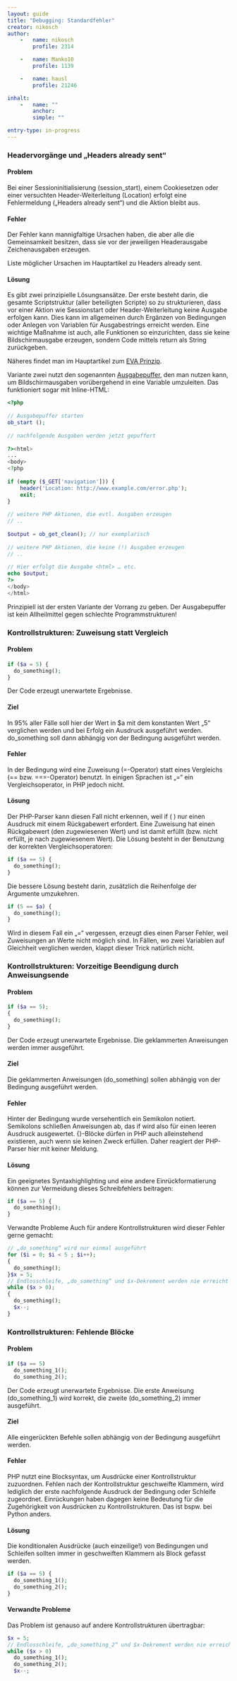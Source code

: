 ```yaml
---
layout: guide
title: "Debugging: Standardfehler"
creator: nikosch
author:
    -   name: nikosch
        profile: 2314

    -   name: Manko10
        profile: 1139

    -   name: hausl
        profile: 21246

inhalt:
    -   name: ""
        anchor: 
        simple: ""

entry-type: in-progress
---
```


### Headervorgänge und „Headers already sent“

#### Problem 

Bei einer Sessioninitialisierung (session_start), einem Cookiesetzen oder einer versuchten Header-Weiterleitung (Location) erfolgt eine Fehlermeldung („Headers already sent“) und die Aktion bleibt aus. 

#### Fehler 

Der Fehler kann mannigfaltige Ursachen haben, die aber alle die Gemeinsamkeit besitzen, dass sie vor der jeweiligen Headerausgabe Zeichenausgaben erzeugen. 

Liste möglicher Ursachen im Hauptartikel zu Headers already sent. 

#### Lösung 

Es gibt zwei prinzipielle Lösungsansätze. Der erste besteht darin, die gesamte Scriptstruktur (aller beteiligten Scripte) so zu strukturieren, dass vor einer Aktion wie Sessionstart oder Header-Weiterleitung keine Ausgabe erfolgen kann. Dies kann im allgemeinen durch Ergänzen von Bedingungen oder Anlegen von Variablen für Ausgabestrings erreicht werden. Eine wichtige Maßnahme ist auch, alle Funktionen so einzurichten, dass sie keine Bildschirmausgabe erzeugen, sondern Code mittels return als String zurückgeben. 

Näheres findet man im Hauptartikel zum [EVA Prinzip](#). 

Variante zwei nutzt den sogenannten [Ausgabepuffer](http://www.php.net/manual/de/intro.outcontrol.php), den man nutzen kann, um Bildschirmausgaben vorübergehend in eine Variable umzuleiten. Das funktioniert sogar mit Inline-HTML: 

~~~ php
<?php
 
// Ausgabepuffer starten
ob_start ();
 
// nachfolgende Ausgaben werden jetzt gepuffert
 
?><html>
...
<body>
<?php
 
if (empty ($_GET['navigation'])) {
    header('Location: http://www.example.com/error.php');
    exit;
}
 
// weitere PHP Aktionen, die evtl. Ausgaben erzeugen
// ..
 
$output = ob_get_clean(); // nur exemplarisch
 
// weitere PHP Aktionen, die keine (!) Ausgaben erzeugen
// ..
 
// Hier erfolgt die Ausgabe <html> … etc.
echo $output;
?>
</body>
</html>
~~~

Prinzipiell ist der ersten Variante der Vorrang zu geben. Der Ausgabepuffer ist kein Allheilmittel gegen schlechte Programmstrukturen! 

### Kontrollstrukturen: Zuweisung statt Vergleich 

#### Problem
 
~~~ php
if ($a = 5) {
  do_something();
}
~~~

Der Code erzeugt unerwartete Ergebnisse. 

#### Ziel
 
In 95% aller Fälle soll hier der Wert in $a mit dem konstanten Wert „5“ verglichen werden und bei Erfolg ein Ausdruck ausgeführt werden. do_something soll dann abhängig von der Bedingung ausgeführt werden. 

#### Fehler
 
In der Bedingung wird eine Zuweisung (=-Operator) statt eines Vergleichs (== bzw. ===-Operator) benutzt. In einigen Sprachen ist „=“ ein Vergleichsoperator, in PHP jedoch nicht. 

#### Lösung
 
Der PHP-Parser kann diesen Fall nicht erkennen, weil if ( ) nur einen Ausdruck mit einem Rückgabewert erfordert. Eine Zuweisung hat einen Rückgabewert (den zugewiesenen Wert) und ist damit erfüllt (bzw. nicht erfüllt, je nach zugewiesenem Wert). Die Lösung besteht in der Benutzung der korrekten Vergleichsoperatoren: 

~~~ php
if ($a == 5) {
  do_something();
}
~~~

Die bessere Lösung besteht darin, zusätzlich die Reihenfolge der Argumente umzukehren. 

~~~ php 
if (5 == $a) {
  do_something();
}
~~~

Wird in diesem Fall ein „=“ vergessen, erzeugt dies einen Parser Fehler, weil Zuweisungen an Werte nicht möglich sind. In Fällen, wo zwei Variablen auf Gleichheit verglichen werden, klappt dieser Trick natürlich nicht. 


### Kontrollstrukturen: Vorzeitige Beendigung durch Anweisungsende 

#### Problem
 
~~~ php
if ($a == 5);
{
  do_something();
}
~~~

Der Code erzeugt unerwartete Ergebnisse. Die geklammerten Anweisungen werden immer ausgeführt. 


#### Ziel
 
Die geklammerten Anweisungen (do_something) sollen abhängig von der Bedingung ausgeführt werden. 

#### Fehler
 
Hinter der Bedingung wurde versehentlich ein Semikolon notiert. Semikolons schließen Anweisungen ab, das if wird also für einen leeren Ausdruck ausgewertet. {}-Blöcke dürfen in PHP auch alleinstehend existieren, auch wenn sie keinen Zweck erfüllen. Daher reagiert der PHP-Parser hier mit keiner Meldung. 

#### Lösung
 
Ein geeignetes Syntaxhighlighting und eine andere Einrückformatierung können zur Vermeidung dieses Schreibfehlers beitragen: 

~~~ php
if ($a == 5) {
  do_something();
}
~~~

Verwandte Probleme 
Auch für andere Kontrollstrukturen wird dieser Fehler gerne gemacht: 

~~~ php
// „do_something“ wird nur einmal ausgeführt
for ($i = 0; $i < 5 ; $i++);
{
  do_something();
}$x = 5;
// Endlosschleife, „do_something“ und $x-Dekrement werden nie erreicht
while ($x > 0);
{
  do_something();
  $x--;
}
~~~

### Kontrollstrukturen: Fehlende Blöcke 

#### Problem
 
~~~ php
if ($a == 5)
  do_something_1();
  do_something_2();
~~~

Der Code erzeugt unerwartete Ergebnisse. Die erste Anweisung (do_something_1) wird korrekt, die zweite (do_something_2) immer ausgeführt. 

#### Ziel
 
Alle eingerückten Befehle sollen abhängig von der Bedingung ausgeführt werden. 

#### Fehler
 
PHP nutzt eine Blocksyntax, um Ausdrücke einer Kontrollstruktur zuzuordnen. Fehlen nach der Kontrollstruktur geschweifte Klammern, wird lediglich der erste nachfolgende Ausdruck der Bedingung oder Schleife zugeordnet. Einrückungen haben dagegen keine Bedeutung für die Zugehörigkeit von Ausdrücken zu Kontrollstrukturen. Das ist bspw. bei Python anders. 

#### Lösung
 
Die konditionalen Ausdrücke (auch einzeilige!) von Bedingungen und Schleifen sollten immer in geschweiften Klammern als Block gefasst werden. 

~~~ php
if ($a == 5) {
  do_something_1();
  do_something_2();
}
~~~

#### Verwandte Probleme 

Das Problem ist genauso auf andere Kontrollstrukturen übertragbar: 

~~~ php
$x = 5;
// Endlosschleife, „do_something_2“ und $x-Dekrement werden nie erreicht
while ($x > 0)
  do_something_1();
  do_something_2();
  $x--;
~~~

